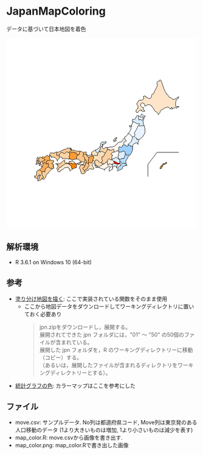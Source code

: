 # JapanMapColoring
データに基づいて日本地図を着色 

![map_color.png](map_color.png)  

## 解析環境
- R 3.6.1 on Windows 10 (64-bit)

## 参考
- [塗り分け地図を描く](http://aoki2.si.gunma-u.ac.jp/R/color-map.html): ここで実装されている関数をそのまま使用  
  - ここから地図データをダウンロードしてワーキングディレクトリに置いておく必要あり
    > jpn.zipをダウンロードし，展開する。  
    > 展開されてできた jpn フォルダには，"01" ～ "50" の50個のファイルが含まれている。  
    > 展開した jpn フォルダを，R のワーキングディレクトリーに移動（コピー）する。  
    > （あるいは，展開したファイルが含まれるディレクトリをワーキングディレクトリーとする）。  
- [統計グラフの色](https://oku.edu.mie-u.ac.jp/~okumura/stat/colors.html): カラーマップはここを参考にした

## ファイル
- move.csv: サンプルデータ. No列は都道府県コード, Move列は東京発のある人口移動のデータ (1より大きいものは増加, 1より小さいものは減少を表す)  
- map_color.R: move.csvから画像を書き出す.  
- map_color.png: map_color.Rで書き出した画像
